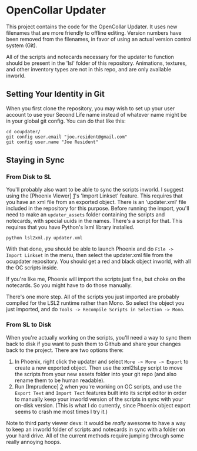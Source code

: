 OpenCollar Updater
==================

This project contains the code for the OpenCollar Updater.  It uses new
filenames that are more friendly to offline editing.  Version numbers have been
removed from the filenames, in favor of using an actual version control system
(Git).

All of the scripts and notecards necessary for the updater to function should
be present in the 'lsl' folder of this repository.  Animations, textures, and
other inventory types are not in this repo, and are only available inworld.

Setting Your Identity in Git
----------------------------

When you first clone the repository, you may wish to set up your user account
to use your Second Life name instead of whatever name might be in your global
git config.  You can do that like this:

    cd ocupdater/
    git config user.email "joe.resident@gmail.com"
    git config user.name "Joe Resident"

Staying in Sync
---------------

### From Disk to SL

You'll probably also want to be able to sync the scripts inworld.  I suggest
using the [Phoenix Viewer] [1]'s 'Import Linkset' feature.  This
requires that you have an xml file from an exported object.  There is an
'updater.xml' file included in the repository for this purpose.  Before running
the import, you'll need to make an `updater_assets` folder containing the
scripts and notecards, with special uuids in the names.  There's a script for
that.  This requires that you have Python's lxml library installed.

    python lsl2xml.py updater.xml

With that done, you should be able to launch Phoenix and do `File -> Import
Linkset` in the menu, then select the updater.xml file from the ocupdater
repository.  You should get a red and black object inworld, with all the OC
scripts inside.

If you're like me, Phoenix will import the scripts just fine, but choke on the
notecards.  So you might have to do those manually.

There's one more step.  All of the scripts you just imported are probably
compiled for the LSL2 runtime rather than Mono.  So select the object you just
imported, and do `Tools -> Recompile Scripts in Selection -> Mono`.

### From SL to Disk

When you're actually working on the scripts, you'll need a way to sync them
back to disk if you want to push them to Github and share your changes back to
the project.  There are two options there:

1.  In Phoenix, right click the updater and select `More -> More -> Export` to
    create a new exported object.  Then use the xml2lsl.py script to move the
    scripts from your new assets folder into your git repo (and also rename
    them to be human readable).
2.  Run [Imprudence] [2] when you're working on OC scripts, and use the `Export
    Text` and `Import Text` features built into its script editor in order to
    manually keep your inworld version of the scripts in sync with your on-disk
    version.  (This is what I do currently, since Phoenix object export seems
    to crash me most times I try it.)

Note to third party viewer devs: It would be *really* awesome to have a way to
keep an inworld folder of scripts and notecards in sync with a folder on your
hard drive.  All of the current methods require jumping through some really
annoying hoops.

[1]: http://www.phoenixviewer.com/  "Phoenix Viewer"
[2]: http://wiki.kokuaviewer.org/wiki/Downloads "Imprudence"
